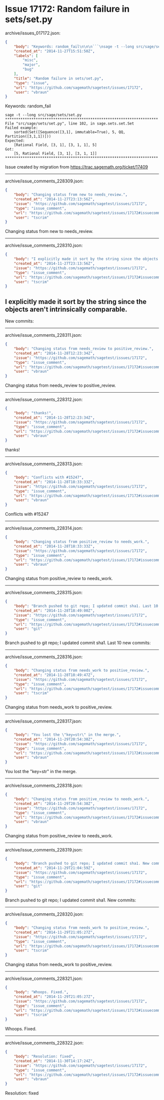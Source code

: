 # Issue 17172: Random failure in sets/set.py

archive/issues_017172.json:
```json
{
    "body": "Keywords: random_fail\n\n\n```\nsage -t --long src/sage/sets/set.py\n**********************************************************************\nFile \"src/sage/sets/set.py\", line 102, in sage.sets.set.Set\nFailed example:\n    sorted(Set([Sequence([3,1], immutable=True), 5, QQ, Partition([3,1,1])]))\nExpected:\n    [Rational Field, [3, 1], [3, 1, 1], 5]\nGot:\n    [5, Rational Field, [3, 1], [3, 1, 1]]\n**********************************************************************\n```\n\n\nIssue created by migration from https://trac.sagemath.org/ticket/17409\n\n",
    "created_at": "2014-11-27T15:51:50Z",
    "labels": [
        "misc",
        "major",
        "bug"
    ],
    "title": "Random failure in sets/set.py",
    "type": "issue",
    "url": "https://github.com/sagemath/sagetest/issues/17172",
    "user": "vbraun"
}
```
Keywords: random_fail


```
sage -t --long src/sage/sets/set.py
**********************************************************************
File "src/sage/sets/set.py", line 102, in sage.sets.set.Set
Failed example:
    sorted(Set([Sequence([3,1], immutable=True), 5, QQ, Partition([3,1,1])]))
Expected:
    [Rational Field, [3, 1], [3, 1, 1], 5]
Got:
    [5, Rational Field, [3, 1], [3, 1, 1]]
**********************************************************************
```


Issue created by migration from https://trac.sagemath.org/ticket/17409





---

archive/issue_comments_228309.json:
```json
{
    "body": "Changing status from new to needs_review.",
    "created_at": "2014-11-27T23:13:56Z",
    "issue": "https://github.com/sagemath/sagetest/issues/17172",
    "type": "issue_comment",
    "url": "https://github.com/sagemath/sagetest/issues/17172#issuecomment-228309",
    "user": "tscrim"
}
```

Changing status from new to needs_review.



---

archive/issue_comments_228310.json:
```json
{
    "body": "I explicitly made it sort by the string since the objects aren't intrinsically comparable.\n----\nNew commits:",
    "created_at": "2014-11-27T23:13:56Z",
    "issue": "https://github.com/sagemath/sagetest/issues/17172",
    "type": "issue_comment",
    "url": "https://github.com/sagemath/sagetest/issues/17172#issuecomment-228310",
    "user": "tscrim"
}
```

I explicitly made it sort by the string since the objects aren't intrinsically comparable.
----
New commits:



---

archive/issue_comments_228311.json:
```json
{
    "body": "Changing status from needs_review to positive_review.",
    "created_at": "2014-11-28T12:23:34Z",
    "issue": "https://github.com/sagemath/sagetest/issues/17172",
    "type": "issue_comment",
    "url": "https://github.com/sagemath/sagetest/issues/17172#issuecomment-228311",
    "user": "vbraun"
}
```

Changing status from needs_review to positive_review.



---

archive/issue_comments_228312.json:
```json
{
    "body": "thanks!",
    "created_at": "2014-11-28T12:23:34Z",
    "issue": "https://github.com/sagemath/sagetest/issues/17172",
    "type": "issue_comment",
    "url": "https://github.com/sagemath/sagetest/issues/17172#issuecomment-228312",
    "user": "vbraun"
}
```

thanks!



---

archive/issue_comments_228313.json:
```json
{
    "body": "Conflicts with #15247",
    "created_at": "2014-11-28T18:33:33Z",
    "issue": "https://github.com/sagemath/sagetest/issues/17172",
    "type": "issue_comment",
    "url": "https://github.com/sagemath/sagetest/issues/17172#issuecomment-228313",
    "user": "vbraun"
}
```

Conflicts with #15247



---

archive/issue_comments_228314.json:
```json
{
    "body": "Changing status from positive_review to needs_work.",
    "created_at": "2014-11-28T18:33:33Z",
    "issue": "https://github.com/sagemath/sagetest/issues/17172",
    "type": "issue_comment",
    "url": "https://github.com/sagemath/sagetest/issues/17172#issuecomment-228314",
    "user": "vbraun"
}
```

Changing status from positive_review to needs_work.



---

archive/issue_comments_228315.json:
```json
{
    "body": "Branch pushed to git repo; I updated commit sha1. Last 10 new commits:",
    "created_at": "2014-11-28T18:49:00Z",
    "issue": "https://github.com/sagemath/sagetest/issues/17172",
    "type": "issue_comment",
    "url": "https://github.com/sagemath/sagetest/issues/17172#issuecomment-228315",
    "user": "git"
}
```

Branch pushed to git repo; I updated commit sha1. Last 10 new commits:



---

archive/issue_comments_228316.json:
```json
{
    "body": "Changing status from needs_work to positive_review.",
    "created_at": "2014-11-28T18:49:47Z",
    "issue": "https://github.com/sagemath/sagetest/issues/17172",
    "type": "issue_comment",
    "url": "https://github.com/sagemath/sagetest/issues/17172#issuecomment-228316",
    "user": "tscrim"
}
```

Changing status from needs_work to positive_review.



---

archive/issue_comments_228317.json:
```json
{
    "body": "You lost the \"key=str\" in the merge.",
    "created_at": "2014-11-29T20:54:38Z",
    "issue": "https://github.com/sagemath/sagetest/issues/17172",
    "type": "issue_comment",
    "url": "https://github.com/sagemath/sagetest/issues/17172#issuecomment-228317",
    "user": "vbraun"
}
```

You lost the "key=str" in the merge.



---

archive/issue_comments_228318.json:
```json
{
    "body": "Changing status from positive_review to needs_work.",
    "created_at": "2014-11-29T20:54:38Z",
    "issue": "https://github.com/sagemath/sagetest/issues/17172",
    "type": "issue_comment",
    "url": "https://github.com/sagemath/sagetest/issues/17172#issuecomment-228318",
    "user": "vbraun"
}
```

Changing status from positive_review to needs_work.



---

archive/issue_comments_228319.json:
```json
{
    "body": "Branch pushed to git repo; I updated commit sha1. New commits:",
    "created_at": "2014-11-29T21:04:59Z",
    "issue": "https://github.com/sagemath/sagetest/issues/17172",
    "type": "issue_comment",
    "url": "https://github.com/sagemath/sagetest/issues/17172#issuecomment-228319",
    "user": "git"
}
```

Branch pushed to git repo; I updated commit sha1. New commits:



---

archive/issue_comments_228320.json:
```json
{
    "body": "Changing status from needs_work to positive_review.",
    "created_at": "2014-11-29T21:05:27Z",
    "issue": "https://github.com/sagemath/sagetest/issues/17172",
    "type": "issue_comment",
    "url": "https://github.com/sagemath/sagetest/issues/17172#issuecomment-228320",
    "user": "tscrim"
}
```

Changing status from needs_work to positive_review.



---

archive/issue_comments_228321.json:
```json
{
    "body": "Whoops. Fixed.",
    "created_at": "2014-11-29T21:05:27Z",
    "issue": "https://github.com/sagemath/sagetest/issues/17172",
    "type": "issue_comment",
    "url": "https://github.com/sagemath/sagetest/issues/17172#issuecomment-228321",
    "user": "tscrim"
}
```

Whoops. Fixed.



---

archive/issue_comments_228322.json:
```json
{
    "body": "Resolution: fixed",
    "created_at": "2014-11-30T14:17:24Z",
    "issue": "https://github.com/sagemath/sagetest/issues/17172",
    "type": "issue_comment",
    "url": "https://github.com/sagemath/sagetest/issues/17172#issuecomment-228322",
    "user": "vbraun"
}
```

Resolution: fixed
